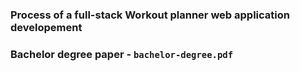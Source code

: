 ### Process of a full-stack Workout planner web application developement
### Bachelor degree paper - `bachelor-degree.pdf`
